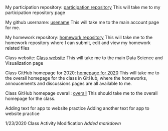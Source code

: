 
My participation repository: [participation repository](https://github.com/Gmackay3/DataSci-participation/)
This will take me to my participation repository page

My github username: [usename](https://github.com/Gmackay3)
This will take me to the main account page for me.

My homework repository: [homework repository](https://github.com/USF-Psych-DataSci-2020/DataSci-hw-Gmackay3)
This will take me to the homework repository where I can submit, edit and view my homework related files

Class website: [Class website](https://wiernik-datasci.netlify.com/)
This will take me to the main Data Science and Visualization page

Class GitHub homepage for 2020: [homepage for 2020](https://github.com/USF-Psych-DataSci-2020)
This will take me to the overall homepage for the class in GitHub, where the homeworks, annoucements and discussions pages are all available to me. 

Class GitHub homepage overall: [overall](https://github.com/USF-Psych-DataSci)
This should take me to the overall homepage for the class.

Adding text for app to website practice
Adding another text for app to website practice

1/23/2020 Class Activity Modification
_Added markdown_
